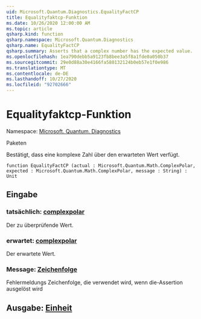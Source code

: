 ```yaml
---
uid: Microsoft.Quantum.Diagnostics.EqualityFactCP
title: Equalityfaktcp-Funktion
ms.date: 10/26/2020 12:00:00 AM
ms.topic: article
qsharp.kind: function
qsharp.namespace: Microsoft.Quantum.Diagnostics
qsharp.name: EqualityFactCP
qsharp.summary: Asserts that a complex number has the expected value.
ms.openlocfilehash: 1ea790debb5a9123fb8bee3a5f8a1fde0a050b37
ms.sourcegitcommit: 29e0d88a30e4166fa580132124b0eb57e1f0e986
ms.translationtype: MT
ms.contentlocale: de-DE
ms.lasthandoff: 10/27/2020
ms.locfileid: "92702666"
---
```

# <a name="equalityfactcp-function"></a>Equalityfaktcp-Funktion

Namespace: [Microsoft. Quantum. Diagnostics](xref:Microsoft.Quantum.Diagnostics)

Paketen [](https://nuget.org/packages/)


Bestätigt, dass eine komplexe Zahl über den erwarteten Wert verfügt.

```qsharp
function EqualityFactCP (actual : Microsoft.Quantum.Math.ComplexPolar, expected : Microsoft.Quantum.Math.ComplexPolar, message : String) : Unit
```


## <a name="input"></a>Eingabe

### <a name="actual--complexpolar"></a>tatsächlich: [complexpolar](xref:Microsoft.Quantum.Math.ComplexPolar)

Der zu überprüfende Wert.


### <a name="expected--complexpolar"></a>erwartet: [complexpolar](xref:Microsoft.Quantum.Math.ComplexPolar)

Der erwartete Wert.


### <a name="message--string"></a>Message: [Zeichenfolge](xref:microsoft.quantum.lang-ref.string)

Fehlermeldungs Zeichenfolge, die verwendet wird, wenn die-Assertion ausgelöst wird



## <a name="output--unit"></a>Ausgabe: [Einheit](xref:microsoft.quantum.lang-ref.unit)

